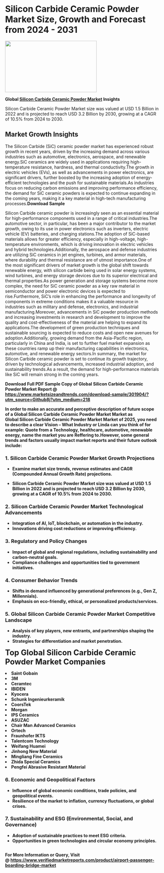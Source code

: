 <H1>Silicon Carbide Ceramic Powder Market Size, Growth and Forecast from 2024 - 2031</H1><img class="aligncenter size-medium wp-image-584254" src="https://thirdeyenews.in/wp-content/uploads/2024/09/Global-Market-Research-300x168.jpeg" alt="" width="300" height="168" /><p><strong>Global&nbsp;<a href="https://www.marketsizeandtrends.com/download-sample/301904/?utm_source=Github8j?utm_medium=218">Silicon Carbide Ceramic Powder Market</a> Insights</strong></p><p>Silicon Carbide Ceramic Powder Market size was valued at USD 1.5 Billion in 2022 and is projected to reach USD 3.2 Billion by 2030, growing at a CAGR of 10.5% from 2024 to 2030.</p><p><h2>Market Growth Insights</h2> <p>The Silicon Carbide (SiC) ceramic powder market has experienced robust growth in recent years, driven by the increasing demand across various industries such as automotive, electronics, aerospace, and renewable energy.SiC ceramics are widely used in applications requiring high-temperature resistance, hardness, and thermal conductivity.The growth in electric vehicles (EVs), as well as advancements in power electronics, are significant drivers, further boosted by the increasing adoption of energy-efficient technologies and the push for sustainable materials.As industries focus on reducing carbon emissions and improving performance efficiency, the demand for SiC ceramic powders is expected to continue expanding in the coming years, making it a key material in high-tech manufacturing processes.<strong>Download Sample</strong> </p> <p>Silicon Carbide ceramic powder is increasingly seen as an essential material for high-performance components used in a range of critical industries.The automotive sector, in particular, has been a major contributor to the market growth, owing to its use in power electronics such as inverters, electric vehicle (EV) batteries, and charging stations.The adoption of SiC-based materials allows for greater efficiency, especially in high-voltage, high-temperature environments, which is driving innovation in electric vehicles and hybrid technologies.Additionally, the aerospace and defense industries are utilizing SiC ceramics in jet engines, turbines, and armor materials, where durability and thermal resistance are of utmost importance.One of the most significant drivers of market growth is the global shift towards renewable energy, with silicon carbide being used in solar energy systems, wind turbines, and energy storage devices due to its superior electrical and thermal properties.As power generation and storage systems become more complex, the need for SiC ceramic powder as a key raw material in semiconductor and power electronic devices is expected to rise.Furthermore, SiC’s role in enhancing the performance and longevity of components in extreme conditions makes it a valuable resource in industries such as military and defense, electronics, and industrial manufacturing.Moreover, advancements in SiC powder production methods and increasing investments in research and development to improve the quality and cost-effectiveness of the material are helping to expand its applications.The development of green production techniques and sustainable sourcing is expected to reduce costs and open new avenues for adoption.Additionally, growing demand from the Asia-Pacific region, particularly in China and India, is set to further fuel market expansion as these countries ramp up their manufacturing capabilities in electronics, automotive, and renewable energy sectors.In summary, the market for Silicon Carbide ceramic powder is set to continue its growth trajectory, driven by technological advancements, increased industrial adoption, and sustainability trends.As a result, the demand for high-performance materials like SiC will remain strong in the coming years.<strong></p><p><span class=""><strong>Download Full PDF Sample Copy of Global Silicon Carbide Ceramic Powder Market Report</strong> @ <a href="https://www.marketsizeandtrends.com/download-sample/301904/?utm_source=Github8j?utm_medium=218" target="_blank">https://www.marketsizeandtrends.com/download-sample/301904/?utm_source=Github8j?utm_medium=218</a></span></p><p>In order to make an accurate and perceptive description of future scope of a Global&nbsp;Silicon Carbide Ceramic Powder Market Market as Global&nbsp;Silicon Carbide Ceramic Powder Market Market of 2025, you need to describe a clear Vision &ndash; What Industry or Linda can you think of for example: Quote from a Technology, healthcare, automotive, renewable energy, name the market you are Reffering to.However, some general trends and factors usually impact market reports and their future outlook include:</p><h3>1.&nbsp;<strong>Silicon Carbide Ceramic Powder Market Growth Projections</strong></h3><ul><li>Examine market size trends, revenue estimates and CAGR (Compounded Annual Growth Rate) projections.</li><li><p>Silicon Carbide Ceramic Powder Market size was valued at USD 1.5 Billion in 2022 and is projected to reach USD 3.2 Billion by 2030, growing at a CAGR of 10.5% from 2024 to 2030.</p></li></ul><h3>2.&nbsp;<strong>Silicon Carbide Ceramic Powder Market Technological Advancements</strong></h3><ul><li>Integration of AI, IoT, blockchain, or automation in the industry.</li><li>Innovations driving cost reductions or improving efficiency.</li></ul><h3>3.&nbsp;<strong>Regulatory and Policy Changes</strong></h3><ul><li>Impact of global and regional regulations, including sustainability and carbon-neutral goals.</li><li>Compliance challenges and opportunities tied to government initiatives.</li></ul><h3>4.&nbsp;<strong>Consumer Behavior Trends</strong></h3><ul><li>Shifts in demand influenced by generational preferences (e.g., Gen Z, Millennials).</li><li>Emphasis on eco-friendly, ethical, or personalized products/services.</li></ul><h3>5.&nbsp;<strong>Global Silicon Carbide Ceramic Powder Market Competitive Landscape</strong></h3><ul><li>Analysis of key players, new entrants, and partnerships shaping the industry.</li><li>Strategies for differentiation and market penetration.</li></ul><p data-pm-slice="1 1 []"><span style="color: inherit; font-family: inherit; font-size: 25px;">Top Global Silicon Carbide Ceramic Powder Market Companies</span></p><div class="" data-test-id=""><p><li>Saint Gobain</li><li> 3M</li><li> Ceramtec</li><li> IBIDEN</li><li> Kyocera</li><li> Schunk Ingenieurkeramik</li><li> CoorsTek</li><li> Morgan</li><li> IPS Ceramics</li><li> ASUZAC</li><li> Chair Man Advanced Ceramics</li><li> Ortech</li><li> Fraunhofer IKTS</li><li> Talentcom Technology</li><li> Weifang Huamei</li><li> Jinhong New Material</li><li> Mingliang Fine Ceramics</li><li> Zhida Special Ceramics</li><li> Pengfei Abrasive Resistant Material</li></p></div><h3>6.&nbsp;<strong>Economic and Geopolitical Factors</strong></h3><ul><li>Influence of global economic conditions, trade policies, and geopolitical events.</li><li>Resilience of the market to inflation, currency fluctuations, or global crises.</li></ul><h3>7.&nbsp;<strong>Sustainability and ESG (Environmental, Social, and Governance)</strong></h3><ul><li>Adoption of sustainable practices to meet ESG criteria.</li><li>Opportunities in green technologies and circular economy principles.</li></ul><h2><strong style="font-size: 14px;">For More Information or Query, Visit @&nbsp;</strong><a style="background-color: #ffffff; font-size: 14px;" href="https://www.marketsizeandtrends.com/report/silicon-carbide-ceramic-powder-market/" target="_blank">https://www.verifiedmarketreports.com/product/airport-passenger-boarding-bridge-market</a></h2>